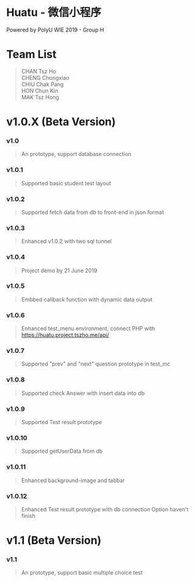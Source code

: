 # Huatu - 微信小程序 
Powered by PolyU WIE 2019 - Group H
# Team List
> CHAN Tsz Ho <br/>
> CHENG Chongxiao <br/>
> CHIU Chak Pang <br/>
> HON Chun Kin <br/>
> MAK Tsz Hong <br/>
# v1.0.X (Beta Version)
### v1.0 
> An prototype, support database connection
### v1.0.1
> Supported basic student test layout
### v1.0.2
> Supported fetch data from db to front-end in json format
### v1.0.3
> Enhanced v1.0.2 with two sql tunnel
### v1.0.4
> Project demo by 21 June 2019
### v1.0.5
> Embbed callback function with dynamic data output
### v1.0.6
> Enhanced test_menu environment, connect PHP with https://huatu.project.tszho.me/api/
### v1.0.7
> Supported "prev" and "next" question prototype in test_mc 
### v1.0.8
> Supported check Answer with insert data into db 
### v1.0.9
> Supported Test result prototype
### v1.0.10
> Supported getUserData from db
### v1.0.11
> Enhanced background-image and tabbar
### v1.0.12
> Enhanced Test result prototype with db connection
> Option haven't finish 
# v1.1 (Beta Version)
### v1.1
> An prototype, support basic multiple choice test